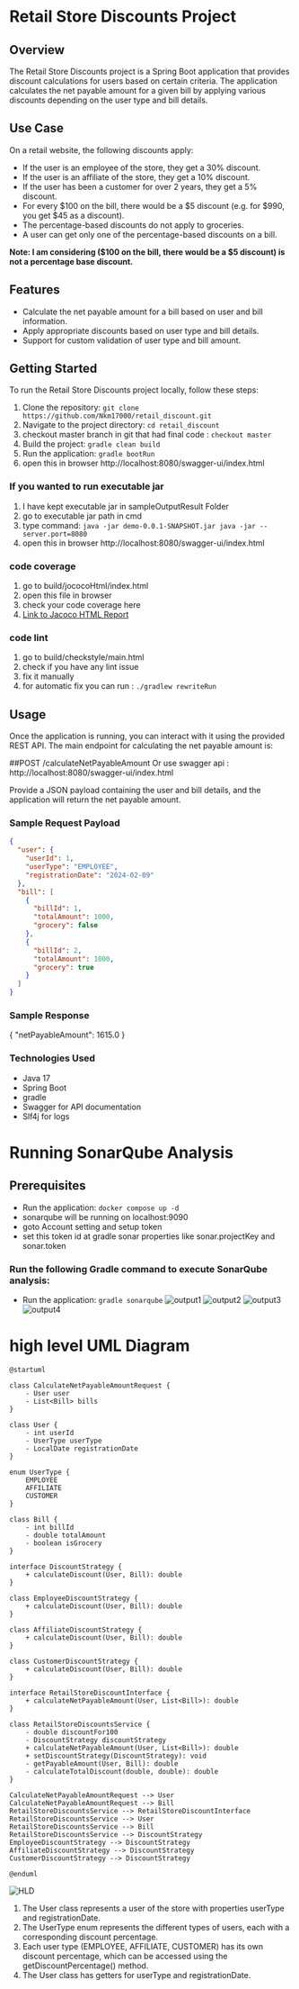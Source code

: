 # Retail Store Discounts Project

## Overview
The Retail Store Discounts project is a Spring Boot application that provides discount calculations for users based on certain criteria. The application calculates the net payable amount for a given bill by applying various discounts depending on the user type and bill details.

## Use Case
On a retail website, the following discounts apply:

- If the user is an employee of the store, they get a 30% discount.
- If the user is an affiliate of the store, they get a 10% discount.
- If the user has been a customer for over 2 years, they get a 5% discount.
- For every $100 on the bill, there would be a $5 discount (e.g. for $990, you get $45 as a discount).
- The percentage-based discounts do not apply to groceries.
- A user can get only one of the percentage-based discounts on a bill.

**Note: I am considering ($100 on the bill, there would be a $5 discount) is not a percentage base discount.**

## Features
- Calculate the net payable amount for a bill based on user and bill information.
- Apply appropriate discounts based on user type and bill details.
- Support for custom validation of user type and bill amount.

## Getting Started
To run the Retail Store Discounts project locally, follow these steps:

1. Clone the repository: `git clone https://github.com/Nkm17000/retail_discount.git`
2. Navigate to the project directory: `cd retail_discount`
3. checkout master branch in git that had final code : `checkout master`
4. Build the project: `gradle clean build`
5. Run the application: `gradle bootRun`
6. open this in browser http://localhost:8080/swagger-ui/index.html


### If you wanted to run executable jar 
1. I have kept executable jar in sampleOutputResult Folder
2. go to executable jar path in cmd
3. type command:  `java -jar demo-0.0.1-SNAPSHOT.jar java -jar --server.port=8080`
4. open this in browser http://localhost:8080/swagger-ui/index.html

### code coverage
1. go to build/jococoHtml/index.html
2. open this file in browser
3. check your code coverage here
4. [Link to Jacoco HTML Report](sampleOutputResults/jacocoHtml/index.html)
   
### code lint
1. go to build/checkstyle/main.html
2. check if you have any lint issue
3. fix it manually 
4. for automatic fix you can run : `./gradlew rewriteRun`



## Usage
Once the application is running, you can interact with it using the provided REST API. The main endpoint for calculating the net payable amount is:

##POST /calculateNetPayableAmount Or use swagger api : http://localhost:8080/swagger-ui/index.html

Provide a JSON payload containing the user and bill details, and the application will return the net payable amount.

### Sample Request Payload
```json
{
  "user": {
    "userId": 1,
    "userType": "EMPLOYEE",
    "registrationDate": "2024-02-09"
  },
  "bill": [
    {
      "billId": 1,
      "totalAmount": 1000,
      "grocery": false
    },
    {
      "billId": 2,
      "totalAmount": 1000,
      "grocery": true
    }
  ]
}
```
### Sample Response
{
  "netPayableAmount": 1615.0
}

### Technologies Used
- Java 17
- Spring Boot
- gradle
- Swagger for API documentation
- Slf4j for logs

# Running SonarQube Analysis
## Prerequisites
- Run the application: `docker compose up -d`
- sonarqube will be running on localhost:9090
- goto Account setting and setup token 
- set this token id at gradle sonar properties like sonar.projectKey and sonar.token
### Run the following Gradle command to execute SonarQube analysis:
- Run the application: `gradle sonarqube`
  ![output1](sampleOutputResults/sonar/Screenshot%202024-02-09%20125829.png)
  ![output2](sampleOutputResults/sonar/Screenshot%202024-02-09%20125842.png)
  ![output3](sampleOutputResults/sonar/Screenshot%202024-02-09%20125926.png)
  ![output4](sampleOutputResults/sonar/Screenshot%202024-02-09%20130103.png)


# high level UML Diagram
```puml
@startuml

class CalculateNetPayableAmountRequest {
    - User user
    - List<Bill> bills
}

class User {
    - int userId
    - UserType userType
    - LocalDate registrationDate
}

enum UserType {
    EMPLOYEE
    AFFILIATE
    CUSTOMER
}

class Bill {
    - int billId
    - double totalAmount
    - boolean isGrocery
}

interface DiscountStrategy {
    + calculateDiscount(User, Bill): double
}

class EmployeeDiscountStrategy {
    + calculateDiscount(User, Bill): double
}

class AffiliateDiscountStrategy {
    + calculateDiscount(User, Bill): double
}

class CustomerDiscountStrategy {
    + calculateDiscount(User, Bill): double
}

interface RetailStoreDiscountInterface {
    + calculateNetPayableAmount(User, List<Bill>): double
}

class RetailStoreDiscountsService {
    - double discountFor100
    - DiscountStrategy discountStrategy
    + calculateNetPayableAmount(User, List<Bill>): double
    + setDiscountStrategy(DiscountStrategy): void
    - getPayableAmount(User, Bill): double
    - calculateTotalDiscount(double, double): double
}

CalculateNetPayableAmountRequest --> User
CalculateNetPayableAmountRequest --> Bill
RetailStoreDiscountsService --> RetailStoreDiscountInterface
RetailStoreDiscountsService --> User
RetailStoreDiscountsService --> Bill
RetailStoreDiscountsService --> DiscountStrategy
EmployeeDiscountStrategy --> DiscountStrategy
AffiliateDiscountStrategy --> DiscountStrategy
CustomerDiscountStrategy --> DiscountStrategy

@enduml

```

![HLD](sampleOutputResults/img.png)

1. The User class represents a user of the store with properties userType and registrationDate.
2. The UserType enum represents the different types of users, each with a corresponding discount percentage.
3. Each user type (EMPLOYEE, AFFILIATE, CUSTOMER) has its own discount percentage, which can be accessed using the getDiscountPercentage() method.
4. The User class has getters for userType and registrationDate.
